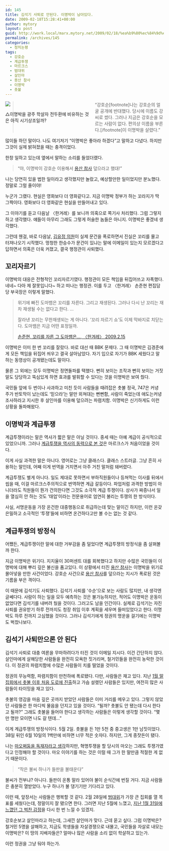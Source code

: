 ```yaml
---
id: 145
title: 김석기 사퇴로 안된다. 이명박이 남아있다.
date: 2009-02-18T15:28:41+00:00
author: mytory
layout: post
guid: http://work.local/marx.mytory.net/2009/02/18/%ea%b9%80%ec%84%9d%ea%b8%b0-%ec%82%ac%ed%87%b4%eb%a1%9c-%ec%95%88%eb%90%9c%eb%8b%a4-%ec%9d%b4%eb%aa%85%eb%b0%95%ec%9d%b4-%eb%82%a8%ec%95%84%ec%9e%88%eb%8b%a4/
permalink: /archives/145
categories:
  - 정치논평
tags:
  - 강호순
  - 계급투쟁
  - 마르크스
  - 범대위
  - 살인마
  - 용산 참사
  - 이명박
  - 촛불
---
```

<div class="imageblock" style="width: 270px; float: left; margin-right: 15px;">
  <img src="http://cfs14.tistory.com/image/3/tistory/2009/02/19/00/23/499c27d76f448" /></p> 
  
  <p>
    △이명박을 광주 학살자 전두환에 비유하는 것은 아직 시기상조일까?
  </p>
</div>

> “강호순[footnote]나는 강호순의 얼굴 공개에 반대했다. 당시에 이름도 강 씨로 썼다. 그러나 지금은 강호순을 모르는 사람이 없다. 편의상 이름을 부른다.[/footnote]이 이명박을 살렸다.”

많이들 하던 말이다. 나도 여기저기 “이명박은 좋아라 하겠다”고 말하고 다녔다. 하지만 그것이 실제 밝혀졌을 때는 충격이었다.

한창 일하고 있는데 옆에서 말하는 소리를 들었더랬다.

> “야, 이명박이 강호순 이용해서 <a href="http://spar2003.tistory.com/65" target="_blank" title="철거민 사망 ─ 되풀이되는 ‘난장이가 쏘아올린 작은 공’ 이야기">용산 참사</a> 덮으라고 했대!”

나는 당연히 있을 법한 일이라고 생각했지만 놀랐고, 예상할만한 일이었지만 분노했다. 정말로 그럴 줄이야!

누군가 그랬다. 현실은 영화보다 더 영화같다고. 지금 이명박 정부가 하는 꼬라지가 딱 그짝이다. 영화보다 더 영화같은 현실을 만들어내고 있다.

그 이야기를 듣고 다음날 〈한겨레〉를 보니까 의혹으로 쪽기사 처리했다. 그럼 그렇지 하고 생각했다. 얘들이 아무리 그래도 그렇게 허술한 놈들은 아니지. 이명박은 좋겠네 생각했다.

그런데 웬걸, 바로 다음날, <a href="http://www.cyworld.com/-u-jung" target="_blank" title="미니홈피 가기">김유정 의원</a>이 실제 문건을 폭로하면서 진실은 꼬리를 물고 터져나오기 시작했다. 멍청한 한승수가 문건이 있냐는 말에 이메일이 있는지 모르겠다고 답하면서 의혹은 더욱 커졌고, 결국 행정관이 사퇴했다.

## 꼬리자르기

이명박의 대응은 전형적인 꼬리자르기였다. 행정관이 모든 책임을 뒤집어쓰고 자폭했다. 네네~ 다아 제 잘못입니다~ 하고 떠나는 행정관. 이를 두고 〈한겨레〉 손준현 편집담당 부국장은 이렇게 말했다.

> 위기에 빠진 도마뱀은 꼬리를 자른다. 그리고 재생된다. 그러나 다시 난 꼬리는 재차 재생될 수는 없다고 한다. …
> 
> 잘라낸 꼬리는 무한재생되는 게 아니다. ‘꼬리 자르기 쇼’도 이제 막바지로 치닫는다. 도마뱀은 지금 어떤 표정일까.
> 
> <p class="rep">
>   <a href="http://www.hani.co.kr/arti/opinion/column/338959.html">손준현, 꼬리를 자른 그 도마뱀은…, 〈한겨레〉 2009.2.15</a>
> </p>

이명박은 이미 한 번 꼬리를 잘랐다. 바로 대선 때 BBK 문제다. 그 때 이명박은 김경준에게 모든 책임을 뒤집어 씌우고 결국 살아남았다. 자기 입으로 자기가 BBK 세웠다고 말하는 동영상이 공개됐는데도 말이다.

물론 그 외에는 모두 이명박은 정면돌파를 택했다. 뻔히 보이는 조작과 뻔히 보이는 거짓말도 당당하고 뚝심있게 하면 효과를 발휘할 수 있다는 것을 이명박은 보여 줬다.

국민들 앞에 두 번이나 사과하고 미친 듯이 사람들을 때려잡은 촛불 정국, 747은 커녕 주가 반토막이 났는데도 ‘믿으라’는 말만 외쳐대는 뻔뻔함, 사람이 죽었는데 애도는커녕 조사하라고 지시한 후 살인마를 이용해 덮으려는 파렴치함. 이명박은 신기하게도 이런 상황을 돌파해왔다.

## 이명박과 계급투쟁

계급투쟁이라는 말은 역사가 짧은 말은 아닐 것이다. 중세 때는 아예 계급이 공식적으로 있었으니까. 그러나 <a href="http://www.resistcandle.com/0_view.php?urn=urn:newsml:counterfire.or.kr:20061009T000000%2b0900:c15-marxism:1U" target="_blank" titie="존 몰리뉴, 계급이란 무엇인가?. 〈저항의 촛불〉, 2006.10.14">계급투쟁을 역사의 동력으로 본 것</a>은 마르크스가 처음이었을 것이다.

이게 사실 과격한 말은 아니다. 영어로는 그냥 클래스다. 클래스 스트러글. 그냥 흔히 사용하는 말인데, 어째 이게 번역을 거치면서 아주 거친 말처럼 돼버렸다.

계급투쟁도 별게 아니다. 일도 제대로 못하면서 부하직원들이나 등쳐먹는 이사를 뒤에서 씹을 때, 이걸 마르크스주의적으로 번역하면 계급 갈등이다. 파업처럼 과격한 방법이 아니더라도 직원들이 뭔가 건의한다면 그것도 소극적 계급 투쟁이다. 상사가 짜증나서 일을 열심히 안 하는 것도 ‘태업’이라는 전문용어로 엄연히 불리는 투쟁의 한 방식이다.

사실, 서명운동을 가장 온건한 대중행동으로 취급하는데 맞는 말이긴 하지만, 이런 온갖 은밀하고 소극적인 ‘투쟁’들에 비하면 온건하다고만 볼 수는 없는 것 같다.

## 계급투쟁의 방정식

어쨌든, 계급투쟁이란 말에 대한 거부감을 좀 덜었다면 계급투쟁의 방정식을 좀 살펴볼까 한다.

지금 이명박은 위기다. 지지율이 30퍼센트 대를 회복했다고 하지만 수많은 국민들이 이명박에 대해 뿌리 깊은 불신을 품고있다. 이 상황에서 터진 <a href="http://spar2003.tistory.com/65" target="_blank" title="철거민 사망 ─ 되풀이되는 ‘난장이가 쏘아올린 작은 공’ 이야기">용산 참사</a>는 이명박을 위기로 몰아넣을 만한 사건이었다. 강호순 사건으로 <a href="http://spar2003.tistory.com/65" target="_blank" title="철거민 사망 ─ 되풀이되는 ‘난장이가 쏘아올린 작은 공’ 이야기">용산 참사</a>를 덮으라는 지시가 폭로된 것은 기름을 부은 격이다.

이 때문에 김석기도 사퇴했다. 김석기 사퇴를 ‘수순’으로 보는 사람도 많지만, 내 생각엔 글쎄다다. 사람이 하는 일을 모두 예측하는 것은 불가능하지만, 적어도 이명박은 운동이 없었다면 김석기를 내버려 뒀을 것이다. 그러고도 남을 인간이다. 실제로 김석기는 자진사퇴를 권유받기 하루 전까지도 청장 취임 이후 계획을 세우며 들떠있었다고 한다. 이명박도 하루 전까지 고심했을 것이다. 그러나 김석기에게 정권의 명운을 걸기에는 이명박도 벅찼나보다.

## 김석기 사퇴만으론 안 된다

김석기 사퇴로 대충 여론을 무마하려다가 터진 것이 이메일 지시다. 이건 간단하지 않다. 살인마에게 살해당한 사람들을 완전히 모욕한 짓거리며, 철거민들을 완전히 농락한 것이다. 이 정권의 파렴치함에 수많은 사람들이 치를 떨었을 것이다.

정권의 무능력함, 파렴치함이 만천하에 폭로됐다. 다만, 사람들은 재고 있다. 지난 <a href="http://spar2003.tistory.com/71" target="_blank" title="철거민 촛불집회, 가슴 설렜던 도로 진출">1월 말 집회에서 촛불 이후 처음 도로에 진출</a>하고 가슴 설렜던 사람들은 있지만, 여전히 많은 사람들이 타이밍을 재고 있다.

촛불의 영감을 마음 깊은 곳까지 받았던 사람들은 이미 거리를 메우고 있다. 그렇지 않았던 사람들은 한 마디씩 물음을 던지고 있을 것이다. “될까? 촛불도 안 됐는데 다시 한다고 될까?” 그래도 촛불을 들어야 한다고 생각하는 사람들은 이렇게 생각할 것이다. “몇 만 명만 모이면 나도 갈 텐데…”

이게 계급투쟁의 방정식이다. 5월 2일. 촛불을 든 1만 5천 중 중고생은 1만 남짓이었다. 38일 뒤인 6월 10일의 1백만에 비하면 너무 적은 숫자다. 하지만, 그게 종잣돈이 됐다.

나는 <a href="http://www.resistcandle.com/0_view.php?urn=urn:newsml:counterfire.or.kr:20040709T000000%2B0900:d35-816:1U" target="_blank" title="김용욱, 중국공산당은 민주노동당의 동지가 아니다, 〈저항의 촛불〉, 2004.7.9">마오쩌둥을 독재자라고 생각</a>하지만, 혁명투쟁을 할 당시의 마오는 그래도 투쟁가였다고 인정해야 할 것이다. 마오 이야기를 하는 것은 이럴 때 그가 한 말만큼 적절한 게 없기 때문이다.

> “작은 불씨 하나가 들판을 불태운다”

불씨가 전부냐? 아니다. 들판이 온통 말라 있어야 불이 순식간에 번질 거다. 지금 사람들은 충분히 열받았다. 누구 하나가 불 댕기기만 기다리고 있다.

이런 때, 앞장서는 사람들은 행복할 것 같다. 2월 28일에 <a href="http://mbout.jinbo.net" target="_blank" title="홈페이지 가기">범대위</a>가 가장 큰 집회를 열 목표를 세웠다는데, 정말이지 잘 됐으면 한다. 그러면 지난 5월에 느꼈고, <a href="http://spar2003.tistory.com/71" target="_blank" title="철거민 촛불집회, 가슴 설렜던 도로 진출">지난 1월 31일에 느꼈던 그 벅찬 감정</a>을 다시 한 번 느낄 수 있겠지.

강호순보고 살인마라고 하는데, 그새낀 살인마가 맞다. 근데 묻고 싶다. 그럼 이명박은? 철거민 5명을 살해하고, 지금도 학생들을 자살경쟁으로 내몰고, 국민들을 자살로 내모는 이명박은? 이 땅의 지배자들은? 얼마나 많은 사람을 소리 없이 학살하고 있는가.

이런 정권을 그냥 둬야 하는가.